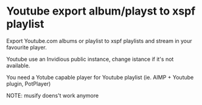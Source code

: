 # Youtube export album/playst to xspf playlist

Export Youtube.com albums or playlist to xspf playlists and stream in your favourite player. 

Youtube use an Invidious public instance, change istance if it's not available.

You need a Yotube capable player for Youtube playlist (ie. AIMP + Youtube plugin, PotPlayer)

NOTE: musify doens't work anymore
